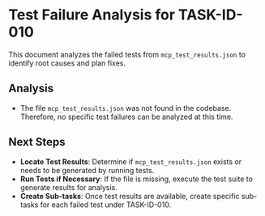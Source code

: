 # Test Failure Analysis for TASK-ID-010

This document analyzes the failed tests from `mcp_test_results.json` to identify root causes and plan fixes.

## Analysis
- The file `mcp_test_results.json` was not found in the codebase. Therefore, no specific test failures can be analyzed at this time.

## Next Steps
- **Locate Test Results**: Determine if `mcp_test_results.json` exists or needs to be generated by running tests.
- **Run Tests if Necessary**: If the file is missing, execute the test suite to generate results for analysis.
- **Create Sub-tasks**: Once test results are available, create specific sub-tasks for each failed test under TASK-ID-010.
